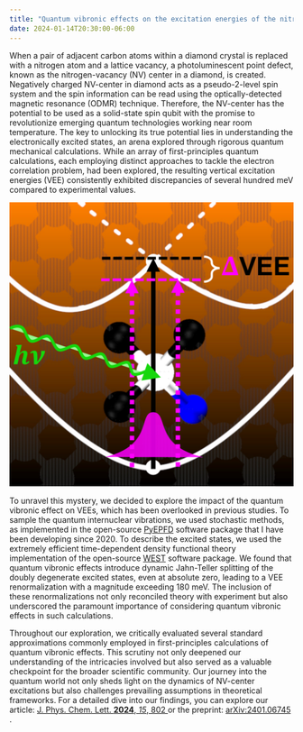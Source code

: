 ```yaml
---
title: "Quantum vibronic effects on the excitation energies of the nitrogen-vacancy center in diamond"
date: 2024-01-14T20:30:00-06:00
---
```

When a pair of adjacent carbon atoms within a diamond crystal is replaced with a nitrogen atom and a lattice vacancy,
a photoluminescent point defect, known as the nitrogen-vacancy (NV) center in a diamond, is created. 
Negatively charged NV-center in diamond acts as a pseudo-2-level spin system and the spin information can be read 
using the optically-detected magnetic resonance (ODMR) technique. 
Therefore, the NV-center has the potential to be used as a solid-state spin qubit with the promise to revolutionize 
emerging quantum technologies working near room temperature. 
The key to unlocking its true potential lies in understanding the electronically excited states,
an arena explored through rigorous quantum mechanical calculations. 
While an array of first-principles quantum calculations,
each employing distinct approaches to tackle the electron correlation problem, 
had been explored, the resulting vertical excitation energies (VEE) consistently 
exhibited discrepancies of several hundred meV compared to experimental values. 

![Image](/assets/images/pubs/jpcl2024_1.png)

To unravel this mystery, we decided to explore the impact of the quantum vibronic effect on VEEs, 
which has been overlooked in previous studies. 
To sample the quantum internuclear vibrations, we used stochastic methods, 
as implemented in the open-source [PyEPFD](https://pyepfd.readthedocs.io) software package 
that I have been developing since 2020. 
To describe the excited states, we used the extremely efficient time-dependent density functional theory implementation 
of the open-source [WEST](https://west-code.org/) software package. 
We found that quantum vibronic effects introduce dynamic Jahn-Teller splitting of the doubly degenerate excited states, 
even at absolute zero, leading to a VEE renormalization with a magnitude exceeding 180 meV. 
The inclusion of these renormalizations not only reconciled theory with experiment 
but also underscored the paramount importance of considering quantum vibronic effects in such calculations.

Throughout our exploration, we critically evaluated several standard approximations 
commonly employed in first-principles calculations of quantum vibronic effects. 
This scrutiny not only deepened our understanding of the intricacies involved but also 
served as a valuable checkpoint for the broader scientific community. 
Our journey into the quantum world not only sheds light on the dynamics of NV-center excitations 
but also challenges prevailing assumptions in theoretical frameworks. 
For a detailed dive into our findings, you can explore our article: 
[J. Phys. Chem. Lett. **2024**, *15*, 802 ](https://doi.org/10.1021/acs.jpclett.3c03269) or the
preprint: [arXiv:2401.06745 ](https://arxiv.org/abs/2401.06745). 
